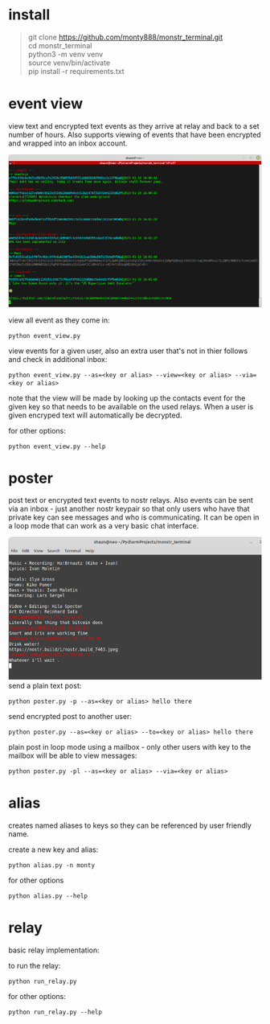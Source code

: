 # install
> git clone https://github.com/monty888/monstr_terminal.git  
> cd monstr_terminal  
> python3 -m venv venv  
> source venv/bin/activate  
> pip install -r requirements.txt

# event view
view text and encrypted text events as they arrive at relay and back to a set number of hours.
Also supports viewing of events that have been encrypted and wrapped into an inbox account. 

![event view screenshot](event_view.png)

view all event as they come in:
```shell
python event_view.py 
```
view events for a given user, also an extra user that's not in thier follows and check in additional inbox:
```shell
python event_view.py --as=<key or alias> --view=<key or alias> --via=<key or alias>
````
note that the view will be made by looking up the contacts event for the given key so that needs to be available 
on the used relays. When a user is given encryped text will automatically be decrypted. 

for other options:
```shell
python event_view.py --help
```

# poster
post text or encrypted text events to nostr relays. 
Also events can be sent via an inbox - just another nostr 
keypair so that only users who have that private key can see messages and who is 
communicating. It can be open in a loop mode that can work as a very basic chat interface. 

![poster open in loopmode](poster.png)
send a plain text post:
```shell
python poster.py -p --as=<key or alias> hello there
```
send encrypted post to another user:
```shell
python poster.py --as=<key or alias> --to=<key or alias> hello there
```
plain post in loop mode using a mailbox - only other users with key to the mailbox will be able to view messages: 
```shell
python poster.py -pl --as=<key or alias> --via=<key or alias>
```
# alias
creates named aliases to keys so they can be referenced by user friendly name.

create a new key and alias:
```shell
python alias.py -n monty        
```
for other options
```
python alias.py --help
```
# relay
basic relay implementation: 

to run the relay:
```shell
python run_relay.py        
```
for other options:
```
python run_relay.py --help
```
